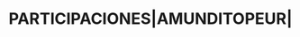 ---
layout: asset
title: PARTICIPACIONES|AMUNDITOPEUR|                               
isin: LU1883870807
---
